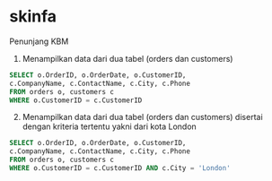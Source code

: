 # skinfa

Penunjang KBM

1. Menampilkan data dari dua tabel (orders dan customers)

```sql
SELECT o.OrderID, o.OrderDate, o.CustomerID,
c.CompanyName, c.ContactName, c.City, c.Phone
FROM orders o, customers c
WHERE o.CustomerID = c.CustomerID
```

2. Menampilkan data dari dua tabel (orders dan customers) disertai dengan kriteria tertentu yakni dari kota London

```sql
SELECT o.OrderID, o.OrderDate, o.CustomerID,
c.CompanyName, c.ContactName, c.City, c.Phone
FROM orders o, customers c
WHERE o.CustomerID = c.CustomerID AND c.City = 'London'
```
